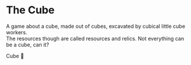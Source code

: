 # The Cube

A game about a cube, made out of cubes, excavated by cubical little cube workers.\
The resources though are called resources and relics. Not everything can be a cube, can it?

Cube 🧊
